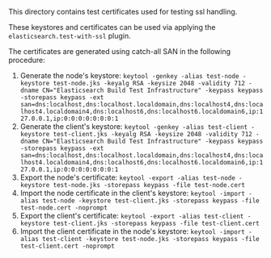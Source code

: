 This directory contains test certificates used for testing ssl handling.

These keystores and certificates can be used via applying the `elasticsearch.test-with-ssl` plugin.

The certificates are generated using catch-all SAN in the following procedure:

1. Generate the node's keystore:
   `keytool -genkey -alias test-node -keystore test-node.jks -keyalg RSA -keysize 2048 -validity 712 -dname CN="Elasticsearch Build Test Infrastructure" -keypass keypass -storepass keypass -ext san=dns:localhost,dns:localhost.localdomain,dns:localhost4,dns:localhost4.localdomain4,dns:localhost6,dns:localhost6.localdomain6,ip:127.0.0.1,ip:0:0:0:0:0:0:0:1`
2. Generate the client's keystore:
   `keytool -genkey -alias test-client -keystore test-client.jks -keyalg RSA -keysize 2048 -validity 712 -dname CN="Elasticsearch Build Test Infrastructure" -keypass keypass -storepass keypass -ext san=dns:localhost,dns:localhost.localdomain,dns:localhost4,dns:localhost4.localdomain4,dns:localhost6,dns:localhost6.localdomain6,ip:127.0.0.1,ip:0:0:0:0:0:0:0:1`
3. Export the node's certificate:
   `keytool -export -alias test-node -keystore test-node.jks -storepass keypass -file test-node.cert`
4. Import the node certificate in the client's keystore:
   `keytool -import -alias test-node -keystore test-client.jks -storepass keypass -file test-node.cert -noprompt`
5. Export the client's certificate:
   `keytool -export -alias test-client -keystore test-client.jks -storepass keypass -file test-client.cert`
6. Import the client certificate in the node's keystore:
   `keytool -import -alias test-client -keystore test-node.jks -storepass keypass -file test-client.cert -noprompt`

